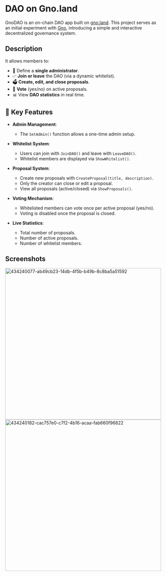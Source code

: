 # DAO on Gno.land

GnoDAO is an on-chain DAO app built on [gno.land](https://gno.land/). This project serves as an initial experiment with [Gno](https://github.com/gnolang/gno), introducing a simple and interactive decentralized governance system.
## Description

It allows members to:

- 👑 Define a **single administrator**.
- ✅ **Join or leave** the DAO (via a dynamic whitelist).
- 🗳️ **Create, edit, and close proposals**.
- 🧠 **Vote** (yes/no) on active proposals.
- 📊 View **DAO statistics** in real time.

## 🚀 Key Features 

- **Admin Management**:
  - The `SetAdmin()` function allows a one-time admin setup.

- **Whitelist System**:
  - Users can join with `JoinDAO()` and leave with `LeaveDAO()`.
  - Whitelist members are displayed via `ShowWhitelist()`.

- **Proposal System**:
  - Create new proposals with `CreateProposal(title, description)`.
  - Only the creator can close or edit a proposal.
  - View all proposals (active/closed) via `ShowProposals()`.

- **Voting Mechanism**:
  - Whitelisted members can vote once per active proposal (yes/no).
  - Voting is disabled once the proposal is closed.

- **Live Statistics**:
  - Total number of proposals.
  - Number of active proposals.
  - Number of whitelist members.

## Screenshots 

<img width="500" height="485" alt="434240077-ab49cb23-14db-4f5b-b49b-8c8ba5a51592" src="https://github.com/user-attachments/assets/5e8a4b70-640d-4430-b0c0-aeb6681fbcf9" />
<img width="500" height="485" alt="434240182-cac757e0-c7f2-4b16-acaa-fab660f96822" src="https://github.com/user-attachments/assets/b9d24c3a-c08a-433b-bbad-2bc449139d07" />
